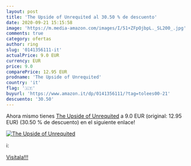 ```yaml
---
layout: post
title: 'The Upside of Unrequited al 30.50 % de descuento'
date: 2020-09-21 15:15:58
image: 'https://m.media-amazon.com/images/I/51+ZFpOjbpL._SL200_.jpg'
comments: true
category: ofertas
author: ring
slug: '0141356111-it'
actualPrice: 9.0 EUR
currency: EUR
price: 9.0
comparePrice: 12.95 EUR
prodname: 'The Upside of Unrequited'
country: 'it'
flag: '🇮🇹'
buyurl: 'https://www.amazon.it/dp/0141356111/?tag=tolees00-21'
descuento: '30.50'
---
```


Ahora mismo tienes [The Upside of Unrequited](https://www.amazon.it/dp/0141356111/?tag=tolees00-21) a 9.0 EUR (original: 12.95 EUR) (30.50 %  de descuento) en el siguiente enlace!

[![The Upside of Unrequited](https://m.media-amazon.com/images/I/51+ZFpOjbpL._SL200_.jpg)](https://www.amazon.it/dp/0141356111/?tag=tolees00-21)

ℹ️:


[Visítala!!!](https://www.amazon.it/dp/0141356111/?tag=tolees00-21)
